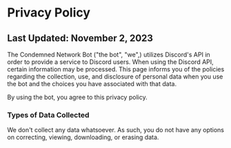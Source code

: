 <meta charset="UTF-8" />
<link rel="stylesheet" href="/privacy.css" />
<meta name="robots" content="noindex, nofollow, noarchive, nocache, nosnippet, noimageindex">
<meta name="viewport" content="width=device-width, initial-scale=1.0" />
    
# Privacy Policy
## Last Updated: November 2, 2023
The Condemned Network Bot ("the bot", "we",) utilizes Discord's API in order to provide a service to Discord users. When using the Discord API, certain information may be processed.
This page informs you of the policies regarding the collection, use, and disclosure of personal data when you use the bot and the choices you have associated with that data.

By using the bot, you agree to this privacy policy.

### Types of Data Collected

We don't collect any data whatsoever. As such, you do not have any options on correcting, viewing, downloading,
or erasing data.
